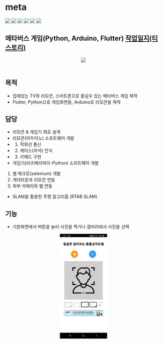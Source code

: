 # meta

<div>
<img src="https://img.shields.io/badge/Arduino-00979D?style=flat-square&logo=Arduino&logoColor=white"/>
<img src="https://img.shields.io/badge/Android-3DDC84?style=flat-square&logo=Android&logoColor=white"/>
<img src="https://img.shields.io/badge/Java-007396?style=flat-square&logo=OpenJDK&logoColor=white"/>
<img src="https://img.shields.io/badge/iOS-000000?style=flat-square&logo=Apple&logoColor=white"/>  
<img src="https://img.shields.io/badge/Flutter-02569B?style=flat-square&logo=Flutter&logoColor=white"/>
<img src="https://img.shields.io/badge/Dart-0175C2?style=flat-square&logo=Dart&logoColor=white"/>
</div>

## 메타버스 게임(Python, Arduino, Flutter) <a href="https://cjk09083.tistory.com/category/메타버스게임">작업일지(티스토리)</a>



<div align="center">
<img src="https://user-images.githubusercontent.com/87401241/193865978-55b17eec-f9ad-41bf-a17c-2ad36dd450ee.png" width="60%"/>
</div></br>

## 목적
- 집에있는 TV와 리모콘, 스마트폰으로 즐길수 있는 메타버스 게임 제작
- Flutter, Python으로 게임화면을, Arduino로 리모콘을 제작 

## 담당
- 리모콘 & 게임기 회로 설계
- 리모콘(아두이노) 소프트웨어 개발
- 1) 적외선 통신
- 2) 케이스(자석) 인식
- 3) 키패드 구현
- 게임기(라즈베리파이-Python) 소프트웨어 개발
1) 웹 매크로(selenium) 개발
2) 게더타운과 리모콘 연동
3) 외부 카메라와 웹 연동
- SLAM을 활용한 주행 알고리즘 (RTAB SLAM)

## 기능 
- 기본화면에서 버튼을 눌러 사진을 찍거나 갤러리에서 사진을 선택 
<div align="center">
<img src="https://github.com/cjk09083/PicknCheck/blob/main/ScreenShot/1%20Mobile%20%EA%B8%B0%EB%B3%B8%ED%99%94%EB%A9%B4.jpg" width="30%"/>
</div></br>
